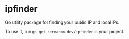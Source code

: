 # ipfinder

Go utility package for finding your public IP and local IPs.

To use it, run `go get hermannm.dev/ipfinder` in your project.
